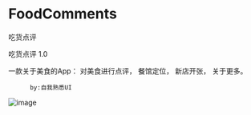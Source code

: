 # FoodComments
吃货点评

吃货点评 1.0

一款关于美食的App： 
          对美食进行点评， 
          餐馆定位， 
          新店开张， 
          关于更多。

          by:自我熟悉UI

 ![image](https://github.com/Andrew554/FoodComments/edit/master/吃货点评1.0.gif)
